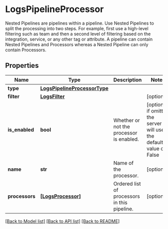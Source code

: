 # LogsPipelineProcessor

Nested Pipelines are pipelines within a pipeline. Use Nested Pipelines to split the processing into two steps. For example, first use a high-level filtering such as team and then a second level of filtering based on the integration, service, or any other tag or attribute.  A pipeline can contain Nested Pipelines and Processors whereas a Nested Pipeline can only contain Processors.

## Properties
Name | Type | Description | Notes
------------ | ------------- | ------------- | -------------
**type** | [**LogsPipelineProcessorType**](LogsPipelineProcessorType.md) |  | 
**filter** | [**LogsFilter**](LogsFilter.md) |  | [optional] 
**is_enabled** | **bool** | Whether or not the processor is enabled. | [optional]  if omitted the server will use the default value of False
**name** | **str** | Name of the processor. | [optional] 
**processors** | [**[LogsProcessor]**](LogsProcessor.md) | Ordered list of processors in this pipeline. | [optional] 

[[Back to Model list]](README.md#documentation-for-models) [[Back to API list]](README.md#documentation-for-api-endpoints) [[Back to README]](README.md)


